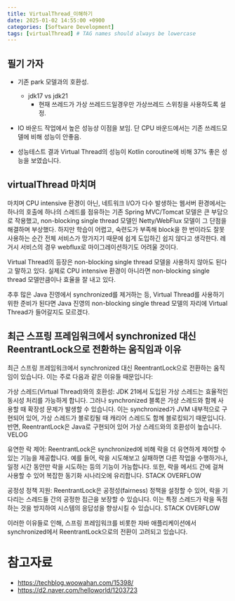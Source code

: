 ```yaml
---
title: VirtualThread_이해하기
date: 2025-01-02 14:55:00 +0900
categories: [Software Development]
tags: [virtualThread] # TAG names should always be lowercase
---
```


## 필기 가자

* 기존 park 모델과의 호환성.
  * jdk17 vs jdk21
    * 현재 쓰레드가 가상 쓰레드드일경우만 가상쓰레드 스위칭을 사용하도록 설정.

* IO 바운드 작업에서 높은 성능상 이점을 보임. 단 CPU 바운드에서는 기존 쓰레드모델에 비해 성능이 안좋음.
* 성능테스트 결과 Virtual Thread의 성능이 Kotlin coroutine에 비해 37% 좋은 성능을 보였습니다.

## virtualThread 마치며
마치며
CPU intensive 환경이 아닌, 네트워크 I/O가 다수 발생하는 웹서버 환경에서는 하나의 호출에 하나의 스레드를 점유하는 기존 Spring MVC/Tomcat 모델은 큰 부담으로 작용했고, non-blocking single thread 모델인 Netty/WebFlux 모델이 그 단점을 해결하며 부상했다. 하지만 학습이 어렵고, 숙련도가 부족해 block을 한 번이라도 잘못 사용하는 순간 전체 서비스가 망가지기 때문에 쉽게 도입하긴 쉽지 않다고 생각한다. 레거시 서비스의 경우 webflux로 마이그레이션하기도 어려울 것이다.

Virtual Thread의 등장은 non-blocking single thread 모델을 사용하지 않아도 된다고 말하고 있다. 실제로 CPU intensive 환경이 아니라면 non-blocking single thread 모델만큼이나 효율을 잘 내고 있다.

추후 많은 Java 진영에서 synchronized를 제거하는 등, Virtual Thread를 사용하기 위한 준비가 된다면 Java 진영의 non-blocking single thread 모델의 자리에 Virtual Thread가 들어갈지도 모르겠다.

## 최근 스프링 프레임워크에서 synchronized 대신 ReentrantLock으로 전환하는 움직임과 이유
최근 스프링 프레임워크에서 synchronized 대신 ReentrantLock으로 전환하는 움직임이 있습니다. 이는 주로 다음과 같은 이유들 때문입니다:

가상 스레드(Virtual Thread)와의 호환성: JDK 21에서 도입된 가상 스레드는 효율적인 동시성 처리를 가능하게 합니다. 그러나 synchronized 블록은 가상 스레드와 함께 사용할 때 확장성 문제가 발생할 수 있습니다. 이는 synchronized가 JVM 내부적으로 구현되어 있어, 가상 스레드가 블로킹될 때 캐리어 스레드도 함께 블로킹되기 때문입니다. 반면, ReentrantLock은 Java로 구현되어 있어 가상 스레드와의 호환성이 높습니다. 
VELOG

유연한 락 제어: ReentrantLock은 synchronized에 비해 락을 더 유연하게 제어할 수 있는 기능을 제공합니다. 예를 들어, 락을 시도해보고 실패하면 다른 작업을 수행하거나, 일정 시간 동안만 락을 시도하는 등의 기능이 가능합니다. 또한, 락을 메서드 간에 걸쳐 사용할 수 있어 복잡한 동기화 시나리오에 유리합니다. 
STACK OVERFLOW

공정성 정책 지원: ReentrantLock은 공정성(fairness) 정책을 설정할 수 있어, 락을 기다리는 스레드들 간의 공정한 접근을 보장할 수 있습니다. 이는 특정 스레드가 락을 독점하는 것을 방지하여 시스템의 응답성을 향상시킬 수 있습니다. 
STACK OVERFLOW

이러한 이유들로 인해, 스프링 프레임워크를 비롯한 자바 애플리케이션에서 synchronized에서 ReentrantLock으로의 전환이 고려되고 있습니다.

# 참고자료
- https://techblog.woowahan.com/15398/
- https://d2.naver.com/helloworld/1203723